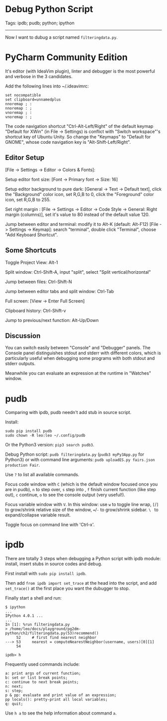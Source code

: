 # Debug Python Script
Tags: ipdb; pudb; python; ipython

------

Now I want to dubug a script named `filteringdata.py`.

# PyCharm Community Edition

It's editor (with IdeaVim plugin), linter and debugger is
the most powerful and verbose in the 3 candidates.

Add the following lines into ~/.ideavimrc:

    set nocompatible
    set clipboard=unnamedplus
    nnoremap ; :
    nnoremap : ;
    vnoremap ; :
    vnoremap : ;

The code navigation shortcut "Ctrl-Alt-Left/Right" of the default keymap
"Default for XWin" (in File -> Settings) is conflict with
"Switch workspace"'s shortcut key of Ubuntu Unity.
So change the "Keymaps" to "Default for GNOME", whose code navigation key
is "Alt-Shift-Left/Right".

## Editor Setup

[File -> Settings -> Editor -> Colors & Fonts]:

Setup editor font size:  [Font -> Primary font -> Size: 16]

Setup editor background to pure dark: [General -> Text -> Default text],
click the "Background" color icon, set R,G,B to 0,
click the "Foreground" color icon, set R,G,B to 255.

Set right margin :
[File -> Settings -> Editor -> Code Style -> General: Right margin (columns)],
set it's value to 80 instead of the default value 120.

Jump between editor and terminal: modify it to Alt-K (default: Alt-F12)
[File -> Settings -> Keymap]: search "terminal", double click "Terminal",
choose "Add Keyboard Shortcut".

## Some Shortcuts

Toggle Project View: Alt-1

Split window: Ctrl-Shift-A, input "split", select "Split vertical/horizontal"

Jump between files: Ctrl-Shift-N

Jump between editor tabs and split window: Ctrl-Tab

Full screen: [View -> Enter Full Screen]

Clipboard history: Ctrl-Shift-v

Jump to previous/next function: Alt-Up/Down

## Discussion

You can switch easily between "Console" and "Debugger" panels.
The Console panel distinguishes stdout and stderr with different colors,
which is particularly useful when debugging some programs
with both stdout and stderr outputs.

Meanwhile you can evaluate an expression at the runtime in "Watches" window.

# pudb

Comparing with ipdb, pudb needn't add stub in source script.

Install:

```
sudo pip install pudb
sudo chown -R leo:leo ~/.config/pudb
```

Or the Python3 version: `pip3 search pudb3`.

Debug Python script: `pudb filteringdata.py` (`pudb3 myPy3App.py` for Python3)
or with command line arguments: `pudb uploadES.py fairs.json production Fair`.

Use `?` to list all available commands.

Focus code window with `C`
(which is the default window focused once you are in pudb), `n` to step over,
`s` step into , `f` finish current function (like step out), `c` continue,
`o` to see the console output (very useful!).

Focus variable window with `V`.
In this window:
use `w` to toggle line wrap,
`[`/`]` to grow/shrink relative size of the window,
`=`/`-` to grow/shrink sidebar.
`\ ` to expand/collapse variable result.

Toggle focus on command line with 'Ctrl-x'.

# ipdb

There are totally 3 steps when debugging a Python script with
ipdb module: install, insert stubs in source codes and debug.

First install with `sudo pip install ipdb`.

Then add `from ipdb import set_trace` at the head into the script,
and add `set_trace()` at the first place you want the dubugger to stop.

Finally start a shell and run:

    $ ipython
    ...
    IPython 4.0.1 ...
    ...
    In [1]: %run filteringdata.py
    > /home/leo/docs/playground/pg2dm-python/ch2/filteringdata.py(53)recommend()
         52     # first find nearest neighbor
    ---> 53     nearest = computeNearestNeighbor(username, users)[0][1]
         54 

    ipdb> h

Frequently used commands include:

    a: print args of current function;
    b: set or list break points;
    c: continue to next break points;
    n: next;
    s: step;
    p & pp: evaluate and print value of an expression;
    pp locals(): pretty-print all local variables;
    q: quit;

Use `h a` to see the help information about command `a`.
